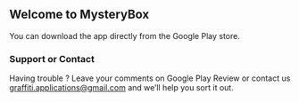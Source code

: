 ## Welcome to MysteryBox

You can download the app directly from the Google Play store.

### Support or Contact

Having trouble ? Leave your comments on Google Play Review or contact us graffiti.applications@gmail.com and we’ll help you sort it out.
